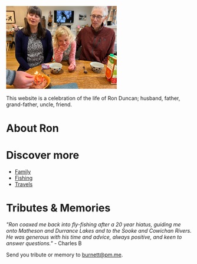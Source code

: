 <img src="./assets/ron_birthday_sept_2023.png" alt="Ron's birthday 2023" width="300" text-align="center"/>

This website is a celebration of the life of Ron Duncan; husband, father, grand-father, uncle, friend.

# About Ron

# Discover more

* [Family](./family.md)
* [Fishing](./fishing.md)
* [Travels](./travels.md)

# Tributes & Memories

_"Ron coaxed me back into fly-fishing after a 20 year hiatus, guiding me onto Matheson and Durrance Lakes and to the Sooke and Cowichan Rivers. He was generous with his time and advice, always positive, and keen to answer questions."_ - Charles B

Send you tribute or memory to burnett@pm.me.
